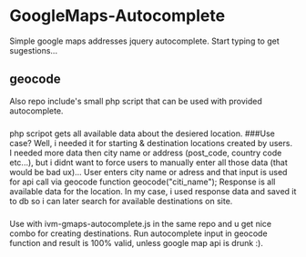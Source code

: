 # GoogleMaps-Autocomplete
Simple google maps addresses jquery autocomplete. Start typing to get sugestions...

## geocode
Also repo include's small php script that can be used with provided autocomplete.
###
php scripot gets all available data about the desiered location.
###Use case?
Well, i needed it for starting & destination locations created by users. I needed more data then city name or address (post_code, country code etc...),
but i didnt want to force users to manually enter all those data (that would be bad ux)...
User enters city name or adress and that input is used for api call via geocode function geocode("citi_name");
Response is all available data for the location.
In my case, i used response data and saved it to db so i can later search for available destinations on site.
###
Use with ivm-gmaps-autocomplete.js in the same repo and u get nice combo for creating destinations.
Run autocomplete input in geocode function and result is 100% valid, unless google map api is drunk :).
